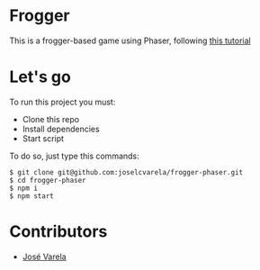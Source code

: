 # Frogger
This is a frogger-based game using Phaser, following [this tutorial](https://gamedevacademy.org/phaser-3-tutorial/)


# Let's go
To run this project you must:
* Clone this repo
* Install dependencies
* Start script

To do so, just type this commands:
```
$ git clone git@github.com:joselcvarela/frogger-phaser.git
$ cd frogger-phaser
$ npm i
$ npm start
```

# Contributors
* [José Varela](github.com/joselcvarela)